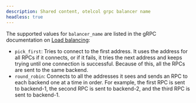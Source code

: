 ```yaml
---
description: Shared content, otelcol grpc balancer name
headless: true
---
```


The supported values for `balancer_name` are listed in the gRPC documentation on [Load balancing][]:

- `pick_first`: Tries to connect to the first address. It uses the address for all RPCs if it connects, or if it fails, it tries the next address and keeps trying until one connection is successful.
  Because of this, all the RPCs are sent to the same backend.
- `round_robin`: Connects to all the addresses it sees and sends an RPC to each backend one at a time in order.
  For example, the first RPC is sent to backend-1, the second RPC is sent to backend-2, and the third RPC is sent to backend-1.

[Load balancing]: https://github.com/grpc/grpc-go/blob/master/examples/features/load_balancing/README.md
